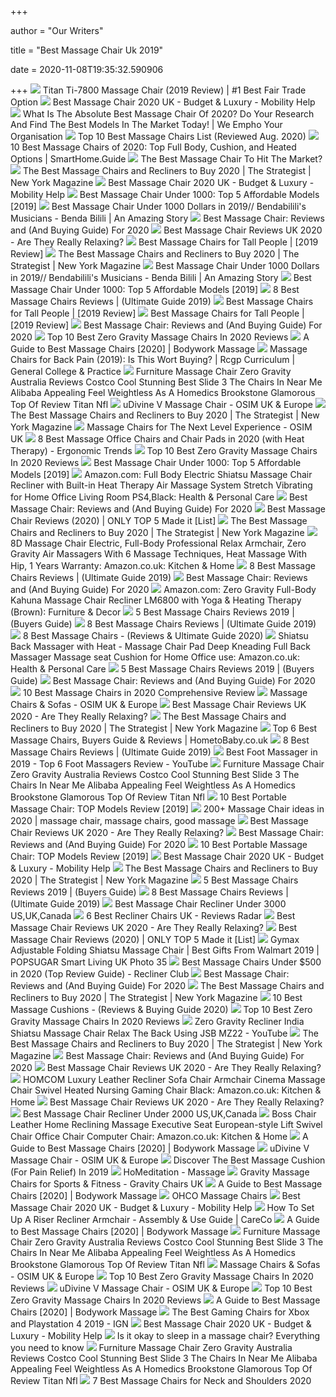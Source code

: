+++
        
author = "Our Writers"
        
title = "Best Massage Chair Uk 2019"
        
date = 2020-11-08T19:35:32.590906
        
+++
[ ![](https://www.spiralsfairtrade.co.uk/wp-content/uploads/2019/04/best-chair.jpg)](https://www.spiralsfairtrade.co.uk/wp-content/uploads/2019/04/best-chair.jpg) Titan Ti-7800 Massage Chair (2019 Review) | #1 Best Fair Trade Option
[ ![](https://www.mobilityhelp.co.uk/wp-content/uploads/2018/05/massage-chair-main.jpg)](https://www.mobilityhelp.co.uk/wp-content/uploads/2018/05/massage-chair-main.jpg) Best Massage Chair 2020 UK - Budget & Luxury - Mobility Help
[ ![](http://www.empho.org.uk/wp-content/uploads/2019/12/best-massage-chair.jpg)](http://www.empho.org.uk/wp-content/uploads/2019/12/best-massage-chair.jpg) What Is The Absolute Best Massage Chair Of 2020? Do Your Research And Find  The Best Models In The Market Today! | We Empho Your Organisation
[ ![](https://www.outletsbaratos.com/wp-content/uploads/2018/11/best-massage-chairs.png)](https://www.outletsbaratos.com/wp-content/uploads/2018/11/best-massage-chairs.png) Top 10 Best Massage Chairs List (Reviewed Aug. 2020)
[ ![](https://www.smarthome.guide/wp-content/uploads/2016/01/Best-Massage-Chair-Reviews.jpg)](https://www.smarthome.guide/wp-content/uploads/2016/01/Best-Massage-Chair-Reviews.jpg) 10 Best Massage Chairs of 2020: Top Full Body, Cushion, and Heated Options  | SmartHome.Guide
[ ![](https://specials-images.forbesimg.com/imageserve/5d237e0934a5c400084abb5a/960x0.jpg?fit=scale)](https://specials-images.forbesimg.com/imageserve/5d237e0934a5c400084abb5a/960x0.jpg?fit=scale) The Best Massage Chair To Hit The Market?
[ ![](https://pyxis.nymag.com/v1/imgs/11d/826/f65829e6b50cad884cee20ed1a9bb1e65b-kahuna-massage-chair.2x.rsquare.w600.jpg)](https://pyxis.nymag.com/v1/imgs/11d/826/f65829e6b50cad884cee20ed1a9bb1e65b-kahuna-massage-chair.2x.rsquare.w600.jpg) The Best Massage Chairs and Recliners to Buy 2020 | The Strategist | New  York Magazine
[ ![](https://www.mobilityhelp.co.uk/wp-content/uploads/2018/05/massage-chair-7-300x300.jpg)](https://www.mobilityhelp.co.uk/wp-content/uploads/2018/05/massage-chair-7-300x300.jpg) Best Massage Chair 2020 UK - Budget & Luxury - Mobility Help
[ ![](https://www.walkerscycling.co.uk/wp-content/uploads/2018/11/affordable-massage-chairs-994x641.jpg)](https://www.walkerscycling.co.uk/wp-content/uploads/2018/11/affordable-massage-chairs-994x641.jpg) Best Massage Chair Under 1000: Top 5 Affordable Models [2019]
[ ![](https://www.bendabilili.co.uk/wp-content/uploads/2019/06/best-massage-chair-1000.png)](https://www.bendabilili.co.uk/wp-content/uploads/2019/06/best-massage-chair-1000.png) Best Massage Chair Under 1000 Dollars in 2019// Bendabilili's Musicians -  Benda Bilili | An Amazing Story
[ ![](https://www.thegoodbody.com/wp-content/uploads/2019/10/The-Good-Body-Best-Massage-Chair-03-2019-pin-it.jpg)](https://www.thegoodbody.com/wp-content/uploads/2019/10/The-Good-Body-Best-Massage-Chair-03-2019-pin-it.jpg) Best Massage Chair: Reviews and (And Buying Guide) For 2020
[ ![](https://mk0bestspyd7pdloexnh.kinstacdn.com/wp-content/uploads/2019/02/best-massage-chair-uk.jpg)](https://mk0bestspyd7pdloexnh.kinstacdn.com/wp-content/uploads/2019/02/best-massage-chair-uk.jpg) Best Massage Chair Reviews UK 2020 - Are They Really Relaxing?
[ ![](https://www.oxfork.co.uk/wp-content/uploads/2019/11/bestmassage-300x300.jpg)](https://www.oxfork.co.uk/wp-content/uploads/2019/11/bestmassage-300x300.jpg) Best Massage Chairs for Tall People | [2019 Review]
[ ![](https://pyxis.nymag.com/v1/imgs/cfd/270/bcf89bdc000d032ec50f409f187384aa2c.2x.rsquare.w600.jpg)](https://pyxis.nymag.com/v1/imgs/cfd/270/bcf89bdc000d032ec50f409f187384aa2c.2x.rsquare.w600.jpg) The Best Massage Chairs and Recliners to Buy 2020 | The Strategist | New  York Magazine
[ ![](https://www.bendabilili.co.uk/wp-content/uploads/2019/06/full-body.png)](https://www.bendabilili.co.uk/wp-content/uploads/2019/06/full-body.png) Best Massage Chair Under 1000 Dollars in 2019// Bendabilili's Musicians -  Benda Bilili | An Amazing Story
[ ![](https://www.walkerscycling.co.uk/wp-content/uploads/2018/11/2580-1.jpg)](https://www.walkerscycling.co.uk/wp-content/uploads/2018/11/2580-1.jpg) Best Massage Chair Under 1000: Top 5 Affordable Models [2019]
[ ![](https://www.capitaltocoast.org.uk/wp-content/uploads/2019/11/inada-300x267.jpg)](https://www.capitaltocoast.org.uk/wp-content/uploads/2019/11/inada-300x267.jpg) 8 Best Massage Chairs Reviews | (Ultimate Guide 2019)
[ ![](https://www.oxfork.co.uk/wp-content/uploads/2019/11/Chairs-For-Tall-people.png)](https://www.oxfork.co.uk/wp-content/uploads/2019/11/Chairs-For-Tall-people.png) Best Massage Chairs for Tall People | [2019 Review]
[ ![](https://www.oxfork.co.uk/wp-content/uploads/2019/11/inada-200x300.jpg)](https://www.oxfork.co.uk/wp-content/uploads/2019/11/inada-200x300.jpg) Best Massage Chairs for Tall People | [2019 Review]
[ ![](https://www.thegoodbody.com/wp-content/uploads/2020/08/Best-Massage-Chair-Reviews-and-Buying-Guide-2020-660x330.jpg)](https://www.thegoodbody.com/wp-content/uploads/2020/08/Best-Massage-Chair-Reviews-and-Buying-Guide-2020-660x330.jpg) Best Massage Chair: Reviews and (And Buying Guide) For 2020
[ ![](https://m.media-amazon.com/images/I/41467TguqqL.jpg)](https://m.media-amazon.com/images/I/41467TguqqL.jpg) Top 10 Best Zero Gravity Massage Chairs In 2020 Reviews
[ ![](https://www.bodyworkmassage.co.uk/wp-content/uploads/2019/12/cover-best-massage-chairs.jpg)](https://www.bodyworkmassage.co.uk/wp-content/uploads/2019/12/cover-best-massage-chairs.jpg) A Guide to Best Massage Chairs [2020] | Bodywork Massage
[ ![](https://www.rcgp-curriculum.org.uk/wp-content/uploads/2019/08/massage-chair.jpg)](https://www.rcgp-curriculum.org.uk/wp-content/uploads/2019/08/massage-chair.jpg) Massage Chairs for Back Pain (2019): Is This Wort Buying? | Rcgp Curriculum  | General College & Practice
[ ![](https://mountmoriah.info/wp-content/uploads/2019/08/furniture-7-best-massage-chair-brands-review-in-price-nfl-zero-gravity-costco-alibaba-uk-surprising-stunning-massa.jpg)](https://mountmoriah.info/wp-content/uploads/2019/08/furniture-7-best-massage-chair-brands-review-in-price-nfl-zero-gravity-costco-alibaba-uk-surprising-stunning-massa.jpg) Furniture Massage Chair Zero Gravity Australia Reviews Costco Cool Stunning  Best Slide 3 The Chairs In Near Me Alibaba Appealing Feel Weightless As A  Homedics Brookstone Glamorous Top Of Review Titan Nfl
[ ![](https://osim.co.uk/wp-content/uploads/2019/12/udivine-v-massage-chair-product-image-blue-sqr_3.jpg)](https://osim.co.uk/wp-content/uploads/2019/12/udivine-v-massage-chair-product-image-blue-sqr_3.jpg) uDivine V Massage Chair - OSIM UK & Europe
[ ![](https://pyxis.nymag.com/v1/imgs/326/cc3/19065683e4619fb7fb60ccff8c2a1e64a7.rsquare.w600.jpg)](https://pyxis.nymag.com/v1/imgs/326/cc3/19065683e4619fb7fb60ccff8c2a1e64a7.rsquare.w600.jpg) The Best Massage Chairs and Recliners to Buy 2020 | The Strategist | New  York Magazine
[ ![](https://osim.co.uk/wp-content/uploads/2019/11/homepage-subbanner-experience.jpg)](https://osim.co.uk/wp-content/uploads/2019/11/homepage-subbanner-experience.jpg) Massage Chairs for The Next Level Experience - OSIM UK
[ ![](http://ergonomictrends.com/wp-content/uploads/2019/04/best-heated-massage-office-chairs-pads.jpg)](http://ergonomictrends.com/wp-content/uploads/2019/04/best-heated-massage-office-chairs-pads.jpg) 8 Best Massage Office Chairs and Chair Pads in 2020 (with Heat Therapy) -  Ergonomic Trends
[ ![](https://themarany.com/wp-content/uploads/2019/12/10-Osaki-OS4000TA-Model-OS-4000T-Zero-Gravity-Massage-Chair-Black-Computer-Body-348x240.jpg)](https://themarany.com/wp-content/uploads/2019/12/10-Osaki-OS4000TA-Model-OS-4000T-Zero-Gravity-Massage-Chair-Black-Computer-Body-348x240.jpg) Top 10 Best Zero Gravity Massage Chairs In 2020 Reviews
[ ![](https://www.walkerscycling.co.uk/wp-content/uploads/2018/11/Full-Body-Shiatsu-EC-69-Massage-Chair.jpg)](https://www.walkerscycling.co.uk/wp-content/uploads/2018/11/Full-Body-Shiatsu-EC-69-Massage-Chair.jpg) Best Massage Chair Under 1000: Top 5 Affordable Models [2019]
[ ![](https://images-na.ssl-images-amazon.com/images/I/61LLTWgIYLL._AC_SL1426_.jpg)](https://images-na.ssl-images-amazon.com/images/I/61LLTWgIYLL._AC_SL1426_.jpg) Amazon.com: Full Body Electric Shiatsu Massage Chair Recliner with Built-in  Heat Therapy Air Massage System Stretch Vibrating for Home Office Living  Room PS4,Black: Health & Personal Care
[ ![](https://www.thegoodbody.com/wp-content/uploads/2020/08/osaki-os-4d-escape-massage-chair.jpg)](https://www.thegoodbody.com/wp-content/uploads/2020/08/osaki-os-4d-escape-massage-chair.jpg) Best Massage Chair: Reviews and (And Buying Guide) For 2020
[ ![](https://www.wellnesswires.com/wp-content/uploads/2018/08/Inada.jpg)](https://www.wellnesswires.com/wp-content/uploads/2018/08/Inada.jpg) Best Massage Chair Reviews (2020) | ONLY TOP 5 Made it [List]
[ ![](https://pyxis.nymag.com/v1/imgs/61e/d9f/2b83e8a93c51aabc6805d63e85011ef403-Stech-d-recommended-massaeg-chair.2x.rsquare.w600.jpg)](https://pyxis.nymag.com/v1/imgs/61e/d9f/2b83e8a93c51aabc6805d63e85011ef403-Stech-d-recommended-massaeg-chair.2x.rsquare.w600.jpg) The Best Massage Chairs and Recliners to Buy 2020 | The Strategist | New  York Magazine
[ ![](https://images-na.ssl-images-amazon.com/images/I/618eUdD8NqL._AC_SY450_.jpg)](https://images-na.ssl-images-amazon.com/images/I/618eUdD8NqL._AC_SY450_.jpg) 8D Massage Chair Electric, Full-Body Professional Relax Armchair, Zero  Gravity Air Massagers With 6 Massage Techniques, Heat Massage With Hip, 1  Years Warranty: Amazon.co.uk: Kitchen & Home
[ ![](https://www.capitaltocoast.org.uk/wp-content/uploads/2019/11/Infinity-IT-9800-Massage-Chair-300x300.jpg)](https://www.capitaltocoast.org.uk/wp-content/uploads/2019/11/Infinity-IT-9800-Massage-Chair-300x300.jpg) 8 Best Massage Chairs Reviews | (Ultimate Guide 2019)
[ ![](https://www.thegoodbody.com/wp-content/uploads/2020/08/relaxonchair-mk-ii-plus.jpg)](https://www.thegoodbody.com/wp-content/uploads/2020/08/relaxonchair-mk-ii-plus.jpg) Best Massage Chair: Reviews and (And Buying Guide) For 2020
[ ![](https://images-na.ssl-images-amazon.com/images/I/61b1A7Tdj9L._AC_SX425_.jpg)](https://images-na.ssl-images-amazon.com/images/I/61b1A7Tdj9L._AC_SX425_.jpg) Amazon.com: Zero Gravity Full-Body Kahuna Massage Chair Recliner LM6800  with Yoga & Heating Therapy (Brown): Furniture & Decor
[ ![](https://pedalnorfolk.co.uk/wp-content/uploads/2019/11/41Ti3p2iE2L.SL500_SH_SS500_.jpg)](https://pedalnorfolk.co.uk/wp-content/uploads/2019/11/41Ti3p2iE2L.SL500_SH_SS500_.jpg) 5 Best Massage Chairs Reviews 2019 | (Buyers Guide)
[ ![](https://www.capitaltocoast.org.uk/wp-content/uploads/2019/11/best-massage-chair-reviews.jpg)](https://www.capitaltocoast.org.uk/wp-content/uploads/2019/11/best-massage-chair-reviews.jpg) 8 Best Massage Chairs Reviews | (Ultimate Guide 2019)
[ ![](https://www.massagexpert.net/wp-content/uploads/2019/03/Relaxonchair-MK-II-PLUS-Massage-Chair.jpg)](https://www.massagexpert.net/wp-content/uploads/2019/03/Relaxonchair-MK-II-PLUS-Massage-Chair.jpg) 8 Best Massage Chairs - (Reviews & Ultimate Guide 2020)
[ ![](https://images-na.ssl-images-amazon.com/images/I/81gzzzoWCtL._AC_SL1500_.jpg)](https://images-na.ssl-images-amazon.com/images/I/81gzzzoWCtL._AC_SL1500_.jpg) Shiatsu Back Massager with Heat - Massage Chair Pad Deep Kneading Full Back Massager  Massage seat Cushion for Home Office use: Amazon.co.uk: Health & Personal  Care
[ ![](https://pedalnorfolk.co.uk/wp-content/uploads/2019/11/41M2PFk7ZKL._SL500_.jpg)](https://pedalnorfolk.co.uk/wp-content/uploads/2019/11/41M2PFk7ZKL._SL500_.jpg) 5 Best Massage Chairs Reviews 2019 | (Buyers Guide)
[ ![](https://www.thegoodbody.com/wp-content/uploads/2020/08/real-relax-massage-chair.jpg)](https://www.thegoodbody.com/wp-content/uploads/2020/08/real-relax-massage-chair.jpg) Best Massage Chair: Reviews and (And Buying Guide) For 2020
[ ![](https://kitchenhome.co.uk/wp-content/uploads/2020/05/Kahuna-Space-Saving-Zero-Gravity-Massage-Chair.jpg)](https://kitchenhome.co.uk/wp-content/uploads/2020/05/Kahuna-Space-Saving-Zero-Gravity-Massage-Chair.jpg) 10 Best Massage Chairs in 2020 Comprehensive Review
[ ![](https://osim.co.uk/wp-content/uploads/2019/12/category-udivine-v-blue-full-mobile.jpg)](https://osim.co.uk/wp-content/uploads/2019/12/category-udivine-v-blue-full-mobile.jpg) Massage Chairs & Sofas - OSIM UK & Europe
[ ![](https://mk0bestspyd7pdloexnh.kinstacdn.com/wp-content/uploads/2019/02/HOMCOM-Luxury.jpg)](https://mk0bestspyd7pdloexnh.kinstacdn.com/wp-content/uploads/2019/02/HOMCOM-Luxury.jpg) Best Massage Chair Reviews UK 2020 - Are They Really Relaxing?
[ ![](https://pyxis.nymag.com/v1/imgs/0f9/adf/c15cf7d556831060080bf39df4884aafbe-amazon-massage-chair.rsquare.w600.jpg)](https://pyxis.nymag.com/v1/imgs/0f9/adf/c15cf7d556831060080bf39df4884aafbe-amazon-massage-chair.rsquare.w600.jpg) The Best Massage Chairs and Recliners to Buy 2020 | The Strategist | New  York Magazine
[ ![](https://i0.wp.com/www.hometobaby.co.uk/wp-content/uploads/2018/05/Best-Massage-Chair-Reviews.jpg?fit=600%2C268&ssl=1&w=640)](https://i0.wp.com/www.hometobaby.co.uk/wp-content/uploads/2018/05/Best-Massage-Chair-Reviews.jpg?fit=600%2C268&ssl=1&w=640) Top 6 Best Massage Chairs, Buyers Guide & Reviews | HometoBaby.co.uk
[ ![](https://www.capitaltocoast.org.uk/wp-content/uploads/2019/11/Panasonic-EP-MA70-287x300.jpg)](https://www.capitaltocoast.org.uk/wp-content/uploads/2019/11/Panasonic-EP-MA70-287x300.jpg) 8 Best Massage Chairs Reviews | (Ultimate Guide 2019)
[ ![](https://i.ytimg.com/vi/meBBvisIjfs/maxresdefault.jpg)](https://i.ytimg.com/vi/meBBvisIjfs/maxresdefault.jpg) Best Foot Massager in 2019 - Top 6 Foot Massagers Review - YouTube
[ ![](https://mountmoriah.info/wp-content/uploads/2019/08/furniture-best-massage-chair-reviews-most-make-the-cut-zero-gravity-brookstone-nfl-amazon-uk-awesome-stunning-mass.jpg)](https://mountmoriah.info/wp-content/uploads/2019/08/furniture-best-massage-chair-reviews-most-make-the-cut-zero-gravity-brookstone-nfl-amazon-uk-awesome-stunning-mass.jpg) Furniture Massage Chair Zero Gravity Australia Reviews Costco Cool Stunning  Best Slide 3 The Chairs In Near Me Alibaba Appealing Feel Weightless As A  Homedics Brookstone Glamorous Top Of Review Titan Nfl
[ ![](https://www.wellnesswires.com/wp-content/uploads/2019/01/Portable-Comfort-4-836x1024.jpg)](https://www.wellnesswires.com/wp-content/uploads/2019/01/Portable-Comfort-4-836x1024.jpg) 10 Best Portable Massage Chair: TOP Models Review [2019]
[ ![](https://i.pinimg.com/236x/78/7c/c4/787cc4bf82106c2e61cdb39b1b45b0f3.jpg)](https://i.pinimg.com/236x/78/7c/c4/787cc4bf82106c2e61cdb39b1b45b0f3.jpg) 200+ Massage Chair ideas in 2020 | massage chair, massage chairs, good  massage
[ ![](https://mk0bestspyd7pdloexnh.kinstacdn.com/wp-content/uploads/2019/02/Bramley-Power-Leather-High-Back.jpg)](https://mk0bestspyd7pdloexnh.kinstacdn.com/wp-content/uploads/2019/02/Bramley-Power-Leather-High-Back.jpg) Best Massage Chair Reviews UK 2020 - Are They Really Relaxing?
[ ![](https://www.thegoodbody.com/wp-content/uploads/2020/08/electric-full-body-shiatsu-massage-chair.jpg)](https://www.thegoodbody.com/wp-content/uploads/2020/08/electric-full-body-shiatsu-massage-chair.jpg) Best Massage Chair: Reviews and (And Buying Guide) For 2020
[ ![](https://www.wellnesswires.com/wp-content/uploads/2019/01/Pro-3.jpg)](https://www.wellnesswires.com/wp-content/uploads/2019/01/Pro-3.jpg) 10 Best Portable Massage Chair: TOP Models Review [2019]
[ ![](https://www.mobilityhelp.co.uk/wp-content/uploads/2018/05/massage-chair-5-300x243.jpg)](https://www.mobilityhelp.co.uk/wp-content/uploads/2018/05/massage-chair-5-300x243.jpg) Best Massage Chair 2020 UK - Budget & Luxury - Mobility Help
[ ![](https://pyxis.nymag.com/v1/imgs/037/e64/88bcbe6e6bd4cf4f810fcd2eb31e89c047-houzz-massage-chair.2x.rsquare.w600.jpg)](https://pyxis.nymag.com/v1/imgs/037/e64/88bcbe6e6bd4cf4f810fcd2eb31e89c047-houzz-massage-chair.2x.rsquare.w600.jpg) The Best Massage Chairs and Recliners to Buy 2020 | The Strategist | New  York Magazine
[ ![](https://pedalnorfolk.co.uk/wp-content/uploads/2019/11/81zK5TNg0jL._SL500_.jpg)](https://pedalnorfolk.co.uk/wp-content/uploads/2019/11/81zK5TNg0jL._SL500_.jpg) 5 Best Massage Chairs Reviews 2019 | (Buyers Guide)
[ ![](https://www.capitaltocoast.org.uk/wp-content/uploads/2019/11/Luraco-i7-plus-300x239.jpg)](https://www.capitaltocoast.org.uk/wp-content/uploads/2019/11/Luraco-i7-plus-300x239.jpg) 8 Best Massage Chairs Reviews | (Ultimate Guide 2019)
[ ![](https://www.facialadviser.com/wp-content/uploads/2019/08/best-massage-chair.jpg)](https://www.facialadviser.com/wp-content/uploads/2019/08/best-massage-chair.jpg) Best Massage Chair Recliner Under 3000 US,UK,Canada
[ ![](https://www.reviewsradar.com/wp-content/uploads/2019/06/Best-Recliner-Chairs-UK.jpg)](https://www.reviewsradar.com/wp-content/uploads/2019/06/Best-Recliner-Chairs-UK.jpg) 6 Best Recliner Chairs UK - Reviews Radar
[ ![](https://mk0bestspyd7pdloexnh.kinstacdn.com/wp-content/uploads/2019/02/HoMedics-Shiatsu-Back-Shoulder.jpg)](https://mk0bestspyd7pdloexnh.kinstacdn.com/wp-content/uploads/2019/02/HoMedics-Shiatsu-Back-Shoulder.jpg) Best Massage Chair Reviews UK 2020 - Are They Really Relaxing?
[ ![](https://www.wellnesswires.com/wp-content/uploads/2018/08/5-Top-Brands.png)](https://www.wellnesswires.com/wp-content/uploads/2018/08/5-Top-Brands.png) Best Massage Chair Reviews (2020) | ONLY TOP 5 Made it [List]
[ ![](https://media1.popsugar-assets.com/files/thumbor/bR2oGaPTb3WdKD63dNxlCSP4srs/fit-in/1024x1024/filters:format_auto-!!-:strip_icc-!!-/2019/11/06/818/n/1922441/db6dd85a5f939ad3_netimgAzqpCR/i/Gymax-Adjustable-Folding-Shiatsu-Massage-Chair.jpg)](https://media1.popsugar-assets.com/files/thumbor/bR2oGaPTb3WdKD63dNxlCSP4srs/fit-in/1024x1024/filters:format_auto-!!-:strip_icc-!!-/2019/11/06/818/n/1922441/db6dd85a5f939ad3_netimgAzqpCR/i/Gymax-Adjustable-Folding-Shiatsu-Massage-Chair.jpg) Gymax Adjustable Folding Shiatsu Massage Chair | Best Gifts From Walmart  2019 | POPSUGAR Smart Living UK Photo 35
[ ![](https://i0.wp.com/reclinerclub.net/wp-content/uploads/2019/09/uKnead-Electric-Portable-Folding-Full-Body-Shiatsu-Massage-Chair.png?resize=801%2C800&ssl=1)](https://i0.wp.com/reclinerclub.net/wp-content/uploads/2019/09/uKnead-Electric-Portable-Folding-Full-Body-Shiatsu-Massage-Chair.png?resize=801%2C800&ssl=1) Best Massage Chairs Under $500 in 2020 (Top Review Guide) - Recliner Club
[ ![](https://www.thegoodbody.com/wp-content/uploads/2020/08/kahuna-superior-massage-chair.jpg)](https://www.thegoodbody.com/wp-content/uploads/2020/08/kahuna-superior-massage-chair.jpg) Best Massage Chair: Reviews and (And Buying Guide) For 2020
[ ![](https://pyxis.nymag.com/v1/imgs/db4/8a6/073574e475331f9ee899e507e1a821a3f9.rsquare.w600.jpg)](https://pyxis.nymag.com/v1/imgs/db4/8a6/073574e475331f9ee899e507e1a821a3f9.rsquare.w600.jpg) The Best Massage Chairs and Recliners to Buy 2020 | The Strategist | New  York Magazine
[ ![](https://www.massagexpert.net/wp-content/uploads/2017/11/massagecushions.jpg)](https://www.massagexpert.net/wp-content/uploads/2017/11/massagecushions.jpg) 10 Best Massage Cushions - (Reviews & Buying Guide 2020)
[ ![](https://m.media-amazon.com/images/I/41+NA3Ob-JL.jpg)](https://m.media-amazon.com/images/I/41+NA3Ob-JL.jpg) Top 10 Best Zero Gravity Massage Chairs In 2020 Reviews
[ ![](https://i.ytimg.com/vi/1Sa0bsBZM9k/maxresdefault.jpg)](https://i.ytimg.com/vi/1Sa0bsBZM9k/maxresdefault.jpg) Zero Gravity Recliner India Shiatsu Massage Chair Relax The Back Using JSB  MZ22 - YouTube
[ ![](https://pyxis.nymag.com/v1/imgs/2c8/afb/b7655a3c30580d1aa9ff7605f5d98fe884.rdeep-vertical.w245.jpg)](https://pyxis.nymag.com/v1/imgs/2c8/afb/b7655a3c30580d1aa9ff7605f5d98fe884.rdeep-vertical.w245.jpg) The Best Massage Chairs and Recliners to Buy 2020 | The Strategist | New  York Magazine
[ ![](https://www.thegoodbody.com/wp-content/uploads/2020/08/nouhaus-massage-chair-with-ottoman.jpg)](https://www.thegoodbody.com/wp-content/uploads/2020/08/nouhaus-massage-chair-with-ottoman.jpg) Best Massage Chair: Reviews and (And Buying Guide) For 2020
[ ![](https://mk0bestspyd7pdloexnh.kinstacdn.com/wp-content/uploads/2019/02/Julien-Bowen-Malmo.jpg)](https://mk0bestspyd7pdloexnh.kinstacdn.com/wp-content/uploads/2019/02/Julien-Bowen-Malmo.jpg) Best Massage Chair Reviews UK 2020 - Are They Really Relaxing?
[ ![](https://images-na.ssl-images-amazon.com/images/I/71L1llWhhVL._AC_SL1500_.jpg)](https://images-na.ssl-images-amazon.com/images/I/71L1llWhhVL._AC_SL1500_.jpg) HOMCOM Luxury Leather Recliner Sofa Chair Armchair Cinema Massage Chair  Swivel Heated Nursing Gaming Chair Black: Amazon.co.uk: Kitchen & Home
[ ![](https://mk0bestspyd7pdloexnh.kinstacdn.com/wp-content/uploads/2019/02/More4Homes-Tuscany.jpg)](https://mk0bestspyd7pdloexnh.kinstacdn.com/wp-content/uploads/2019/02/More4Homes-Tuscany.jpg) Best Massage Chair Reviews UK 2020 - Are They Really Relaxing?
[ ![](https://i0.wp.com/www.facialadviser.com/wp-content/uploads/2019/08/416B5cDYVOL.jpg?resize=500%2C500&ssl=1)](https://i0.wp.com/www.facialadviser.com/wp-content/uploads/2019/08/416B5cDYVOL.jpg?resize=500%2C500&ssl=1) Best Massage Chair Recliner Under 2000 US,UK,Canada
[ ![](https://images-na.ssl-images-amazon.com/images/I/611tJ4%2BABzL._AC_SY450_.jpg)](https://images-na.ssl-images-amazon.com/images/I/611tJ4%2BABzL._AC_SY450_.jpg) Boss Chair Leather Home Reclining Massage Executive Seat European-style  Lift Swivel Chair Office Chair Computer Chair: Amazon.co.uk: Kitchen & Home
[ ![](https://www.bodyworkmassage.co.uk/wp-content/uploads/2019/12/RELAXONCHAIR-MK-V.jpg)](https://www.bodyworkmassage.co.uk/wp-content/uploads/2019/12/RELAXONCHAIR-MK-V.jpg) A Guide to Best Massage Chairs [2020] | Bodywork Massage
[ ![](https://osim.co.uk/wp-content/uploads/2019/12/udivine-v-massage-chair-showcase-3-191001-m.jpg)](https://osim.co.uk/wp-content/uploads/2019/12/udivine-v-massage-chair-showcase-3-191001-m.jpg) uDivine V Massage Chair - OSIM UK & Europe
[ ![](https://www.thegoodbody.com/wp-content/uploads/2019/01/The-Best-Massage-Cushion-Reviews-2019.jpg)](https://www.thegoodbody.com/wp-content/uploads/2019/01/The-Best-Massage-Cushion-Reviews-2019.jpg) Discover The Best Massage Cushion (For Pain Relief) In 2019
[ ![](https://www.homedics.co.uk/media/HoMedics_UK/Blog/Best-Massage-Chair-2020.jpg)](https://www.homedics.co.uk/media/HoMedics_UK/Blog/Best-Massage-Chair-2020.jpg) HoMeditation - Massage
[ ![](https://gravitychairs.uk/wp-content/uploads/2019/09/about-us.jpg)](https://gravitychairs.uk/wp-content/uploads/2019/09/about-us.jpg) Gravity Massage Chairs for Sports & Fitness - Gravity Chairs UK
[ ![](https://www.bodyworkmassage.co.uk/wp-content/uploads/2019/12/Osaki-OS-Champ.jpg)](https://www.bodyworkmassage.co.uk/wp-content/uploads/2019/12/Osaki-OS-Champ.jpg) A Guide to Best Massage Chairs [2020] | Bodywork Massage
[ ![](https://images.squarespace-cdn.com/content/v1/5dbd678232cd095744af0c49/1572779964026-WJK24IKOZ1NXNQA0IIE9/ke17ZwdGBToddI8pDm48kNvT88LknE-K9M4pGNO0Iqd7gQa3H78H3Y0txjaiv_0fDoOvxcdMmMKkDsyUqMSsMWxHk725yiiHCCLfrh8O1z5QPOohDIaIeljMHgDF5CVlOqpeNLcJ80NK65_fV7S1UbeDbaZv1s3QfpIA4TYnL5Qao8BosUKjCVjCf8TKewJIH3bqxw7fF48mhrq5Ulr0Hg/Screen+Shot+2019-11-03+at+11.18.45.png?format=2500w)](https://images.squarespace-cdn.com/content/v1/5dbd678232cd095744af0c49/1572779964026-WJK24IKOZ1NXNQA0IIE9/ke17ZwdGBToddI8pDm48kNvT88LknE-K9M4pGNO0Iqd7gQa3H78H3Y0txjaiv_0fDoOvxcdMmMKkDsyUqMSsMWxHk725yiiHCCLfrh8O1z5QPOohDIaIeljMHgDF5CVlOqpeNLcJ80NK65_fV7S1UbeDbaZv1s3QfpIA4TYnL5Qao8BosUKjCVjCf8TKewJIH3bqxw7fF48mhrq5Ulr0Hg/Screen+Shot+2019-11-03+at+11.18.45.png?format=2500w) OHCO Massage Chairs
[ ![](https://www.mobilityhelp.co.uk/wp-content/uploads/2018/05/massage-chair-6-1-300x300.jpg)](https://www.mobilityhelp.co.uk/wp-content/uploads/2018/05/massage-chair-6-1-300x300.jpg) Best Massage Chair 2020 UK - Budget & Luxury - Mobility Help
[ ![](https://blog.careco.co.uk/wp-content/uploads/2019/09/OT-demonstrating-a-riser-recliner-chair.jpg)](https://blog.careco.co.uk/wp-content/uploads/2019/09/OT-demonstrating-a-riser-recliner-chair.jpg) How To Set Up A Riser Recliner Armchair - Assembly & Use Guide | CareCo
[ ![](https://www.bodyworkmassage.co.uk/wp-content/uploads/2019/12/3D-Kahuna-Exquisite-Rhythmic-Massage.jpg)](https://www.bodyworkmassage.co.uk/wp-content/uploads/2019/12/3D-Kahuna-Exquisite-Rhythmic-Massage.jpg) A Guide to Best Massage Chairs [2020] | Bodywork Massage
[ ![](https://mountmoriah.info/wp-content/uploads/2019/08/furniture-best-zero-gravity-massage-chair-anti-brookstone-uk-volito-reviews-beautiful-stunning-cha.jpg)](https://mountmoriah.info/wp-content/uploads/2019/08/furniture-best-zero-gravity-massage-chair-anti-brookstone-uk-volito-reviews-beautiful-stunning-cha.jpg) Furniture Massage Chair Zero Gravity Australia Reviews Costco Cool Stunning  Best Slide 3 The Chairs In Near Me Alibaba Appealing Feel Weightless As A  Homedics Brookstone Glamorous Top Of Review Titan Nfl
[ ![](https://osim.co.uk/wp-content/uploads/2019/12/category-ulove-2-ruby-red-full-andy-m.jpg)](https://osim.co.uk/wp-content/uploads/2019/12/category-ulove-2-ruby-red-full-andy-m.jpg) Massage Chairs & Sofas - OSIM UK & Europe
[ ![](https://themarany.com/wp-content/uploads/2021/04/1.-BestMassage-Zero-Gravity-Full-Body-Electric-Shiatsu-Massage-Chair-Recliner.jpg)](https://themarany.com/wp-content/uploads/2021/04/1.-BestMassage-Zero-Gravity-Full-Body-Electric-Shiatsu-Massage-Chair-Recliner.jpg) Top 10 Best Zero Gravity Massage Chairs In 2020 Reviews
[ ![](https://osim.co.uk/wp-content/uploads/2019/12/udivine-v-massage-chair-showcase-5-191001-m.jpg)](https://osim.co.uk/wp-content/uploads/2019/12/udivine-v-massage-chair-showcase-5-191001-m.jpg) uDivine V Massage Chair - OSIM UK & Europe
[ ![](https://themarany.com/wp-content/uploads/2021/04/3.-3.-Osaki-OS-4000-Zero-Gravity-Heated-Reclining-Massage-Chair-Upholstery.jpg)](https://themarany.com/wp-content/uploads/2021/04/3.-3.-Osaki-OS-4000-Zero-Gravity-Heated-Reclining-Massage-Chair-Upholstery.jpg) Top 10 Best Zero Gravity Massage Chairs In 2020 Reviews
[ ![](https://www.bodyworkmassage.co.uk/wp-content/uploads/2019/12/OOTORI-Massage-Chair-Recliner.jpg)](https://www.bodyworkmassage.co.uk/wp-content/uploads/2019/12/OOTORI-Massage-Chair-Recliner.jpg) A Guide to Best Massage Chairs [2020] | Bodywork Massage
[ ![](https://oyster.ignimgs.com/wordpress/stg.ign.com/2018/06/006XRockerPro-720x686.jpg?fit=bounds&width=640&height=480)](https://oyster.ignimgs.com/wordpress/stg.ign.com/2018/06/006XRockerPro-720x686.jpg?fit=bounds&width=640&height=480) The Best Gaming Chairs for Xbox and Playstation 4 2019 - IGN
[ ![](https://www.mobilityhelp.co.uk/wp-content/uploads/2018/05/massage-chair-4-300x300.jpg)](https://www.mobilityhelp.co.uk/wp-content/uploads/2018/05/massage-chair-4-300x300.jpg) Best Massage Chair 2020 UK - Budget & Luxury - Mobility Help
[ ![](https://content.thriveglobal.com/wp-content/uploads/2019/07/massage.jpg)](https://content.thriveglobal.com/wp-content/uploads/2019/07/massage.jpg) Is it okay to sleep in a massage chair? Everything you need to know
[ ![](https://mountmoriah.info/wp-content/uploads/2019/08/furniture-china-best-zero-gravity-full-body-electric-shiatsu-relax-massage-chair-uk-anti-for-sale-brookstone-agreeable-stunning.jpg)](https://mountmoriah.info/wp-content/uploads/2019/08/furniture-china-best-zero-gravity-full-body-electric-shiatsu-relax-massage-chair-uk-anti-for-sale-brookstone-agreeable-stunning.jpg) Furniture Massage Chair Zero Gravity Australia Reviews Costco Cool Stunning  Best Slide 3 The Chairs In Near Me Alibaba Appealing Feel Weightless As A  Homedics Brookstone Glamorous Top Of Review Titan Nfl
[ ![](https://buyvaluablestuff.com/wp-content/uploads/2017/01/Best-Massage-Chair-for-Neck-and-Shoulders-1200x675.jpg)](https://buyvaluablestuff.com/wp-content/uploads/2017/01/Best-Massage-Chair-for-Neck-and-Shoulders-1200x675.jpg) 7 Best Massage Chairs for Neck and Shoulders 2020
